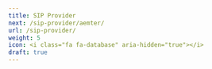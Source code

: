 ```yaml
---
title: SIP Provider
next: /sip-provider/aemter/
url: /sip-provider/
weight: 5
icon: <i class="fa fa-database" aria-hidden="true"></i>
draft: true
---
```

